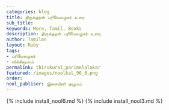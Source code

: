 ```yaml
---
categories: blog
title: திருக்குறள் பரிமேலழகர் உரை
sub_title: 
keywords: More, Tamil, Books
description: திருக்குறள் பரிமேலழகர் உரை
author: Tamilan
layout: Ruby
tags:
- பரிமேலழகர் 
- விக்கிமூலம்
permalink: thirukural_parimelalakar
featured: /images/noolkal_96_6.png
order: 
nool_publiser: இசையினி குழுமம்
---
```

{% include install_nool6.md %}
{% include install_nool3.md %}
